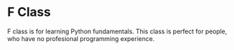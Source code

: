 # F Class

F class is for learning Python fundamentals. This class is perfect for people, who have no profesional programming experience.

